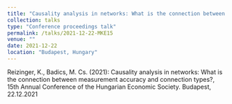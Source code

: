 ```yaml
---
title: "Causality analysis in networks: What is the connection between measurement accuracy and connection types?"
collection: talks
type: "Conference proceedings talk"
permalink: /talks/2021-12-22-MKE15
venue: ""
date: 2021-12-22
location: "Budapest, Hungary"
---
```


Reizinger, K., Badics, M. Cs. (2021): Causality analysis in networks: What is the connection between measurement accuracy and connection types?, 15th Annual Conference of the Hungarian Economic Society. Budapest, 22.12.2021
